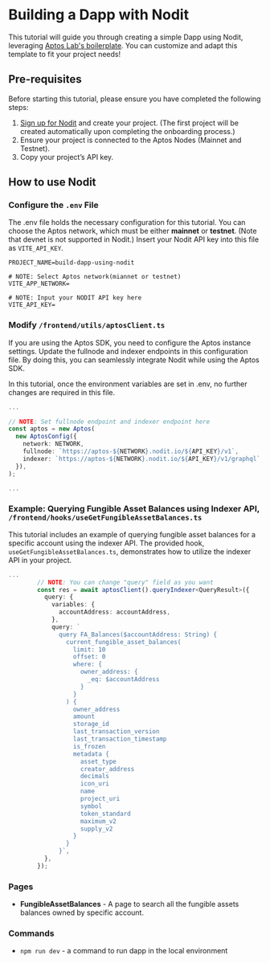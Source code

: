 # Building a Dapp with Nodit

This tutorial will guide you through creating a simple Dapp using Nodit, leveraging [Aptos Lab's boilerplate](https://aptos.dev/en/build/create-aptos-dapp/templates/boilerplate).
You can customize and adapt this template to fit your project needs!

## Pre-requisites

Before starting this tutorial, please ensure you have completed the following steps:

1. [Sign up for Nodit](https://id.lambda256.io/signup) and create your project. (The first project will be created automatically upon completing the onboarding process.)
2. Ensure your project is connected to the Aptos Nodes (Mainnet and Testnet).
3. Copy your project’s API key.

## How to use Nodit

### Configure the `.env` File

The .env file holds the necessary configuration for this tutorial.
You can choose the Aptos network, which must be either **mainnet** or **testnet**. (Note that devnet is not supported in Nodit.)
Insert your Nodit API key into this file as `VITE_API_KEY`.

```
PROJECT_NAME=build-dapp-using-nodit

# NOTE: Select Aptos network(miannet or testnet)
VITE_APP_NETWORK=

# NOTE: Input your NODIT API key here
VITE_API_KEY=
```

### Modify `/frontend/utils/aptosClient.ts`

If you are using the Aptos SDK, you need to configure the Aptos instance settings.
Update the fullnode and indexer endpoints in this configuration file.
By doing this, you can seamlessly integrate Nodit while using the Aptos SDK.

In this tutorial, once the environment variables are set in .env, no further changes are required in this file.

```ts
...

// NOTE: Set fullnode endpoint and indexer endpoint here
const aptos = new Aptos(
  new AptosConfig({
    network: NETWORK,
    fullnode: `https://aptos-${NETWORK}.nodit.io/${API_KEY}/v1`,
    indexer: `https://aptos-${NETWORK}.nodit.io/${API_KEY}/v1/graphql`,
  }),
);

...
```

### Example: Querying Fungible Asset Balances using Indexer API, `/frontend/hooks/useGetFungibleAssetBalances.ts`

This tutorial includes an example of querying fungible asset balances for a specific account using the indexer API.
The provided hook, `useGetFungibleAssetBalances.ts`, demonstrates how to utilize the indexer API in your project.

```ts
...
        // NOTE: You can change "query" field as you want
        const res = await aptosClient().queryIndexer<QueryResult>({
          query: {
            variables: {
              accountAddress: accountAddress,
            },
            query: `
              query FA_Balances($accountAddress: String) {
                current_fungible_asset_balances(
                  limit: 10
                  offset: 0
                  where: {
                    owner_address: {
                      _eq: $accountAddress
                    }
                  }
                ) {
                  owner_address
                  amount
                  storage_id
                  last_transaction_version
                  last_transaction_timestamp
                  is_frozen
                  metadata {
                    asset_type
                    creator_address
                    decimals
                    icon_uri
                    name
                    project_uri
                    symbol
                    token_standard
                    maximum_v2
                    supply_v2
                  }
                }
              }`,
          },
        });
```

### Pages

- **FungibleAssetBalances** - A page to search all the fungible assets balances owned by specific account.

### Commands

- `npm run dev` - a command to run dapp in the local environment
